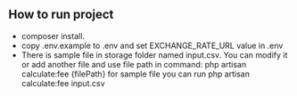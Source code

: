 ## How to run project

- composer install.
- copy .env.example to .env and set EXCHANGE_RATE_URL value in .env
- There is sample file in storage folder named input.csv. You can modify it or add another file and use file path in command: php artisan calculate:fee {filePath}  for sample file you can run php artisan calculate:fee input.csv
